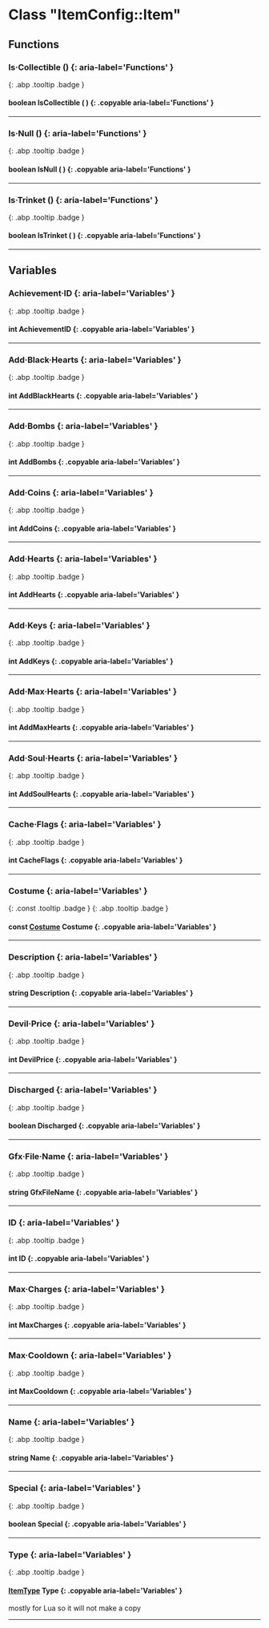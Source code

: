 # Class "ItemConfig::Item"
## Functions
### Is·Collectible () {: aria-label='Functions' }
[ ](#){: .abp .tooltip .badge }
#### boolean IsCollectible ( ) {: .copyable aria-label='Functions' }

___ 
### Is·Null () {: aria-label='Functions' }
[ ](#){: .abp .tooltip .badge }
#### boolean IsNull ( ) {: .copyable aria-label='Functions' }

___ 
### Is·Trinket () {: aria-label='Functions' }
[ ](#){: .abp .tooltip .badge }
#### boolean IsTrinket ( ) {: .copyable aria-label='Functions' }

___ 
## Variables
### Achievement·ID {: aria-label='Variables' }
[ ](#){: .abp .tooltip .badge }
#### int AchievementID  {: .copyable aria-label='Variables' }

___ 
### Add·Black·Hearts {: aria-label='Variables' }
[ ](#){: .abp .tooltip .badge }
#### int AddBlackHearts  {: .copyable aria-label='Variables' }

___ 
### Add·Bombs {: aria-label='Variables' }
[ ](#){: .abp .tooltip .badge }
#### int AddBombs  {: .copyable aria-label='Variables' }

___ 
### Add·Coins {: aria-label='Variables' }
[ ](#){: .abp .tooltip .badge }
#### int AddCoins  {: .copyable aria-label='Variables' }

___ 
### Add·Hearts {: aria-label='Variables' }
[ ](#){: .abp .tooltip .badge }
#### int AddHearts  {: .copyable aria-label='Variables' }

___ 
### Add·Keys {: aria-label='Variables' }
[ ](#){: .abp .tooltip .badge }
#### int AddKeys  {: .copyable aria-label='Variables' }

___ 
### Add·Max·Hearts {: aria-label='Variables' }
[ ](#){: .abp .tooltip .badge }
#### int AddMaxHearts  {: .copyable aria-label='Variables' }

___ 
### Add·Soul·Hearts {: aria-label='Variables' }
[ ](#){: .abp .tooltip .badge }
#### int AddSoulHearts  {: .copyable aria-label='Variables' }

___ 
### Cache·Flags {: aria-label='Variables' }
[ ](#){: .abp .tooltip .badge }
#### int CacheFlags  {: .copyable aria-label='Variables' }

___ 
### Costume {: aria-label='Variables' }
[ ](#){: .const .tooltip .badge } [ ](#){: .abp .tooltip .badge }
#### const [Costume](../abp/ItemConfig_Costume) Costume {: .copyable aria-label='Variables' }

___ 
### Description {: aria-label='Variables' }
[ ](#){: .abp .tooltip .badge }
#### string Description  {: .copyable aria-label='Variables' }

___ 
### Devil·Price {: aria-label='Variables' }
[ ](#){: .abp .tooltip .badge }
#### int DevilPrice  {: .copyable aria-label='Variables' }

___ 
### Discharged {: aria-label='Variables' }
[ ](#){: .abp .tooltip .badge }
#### boolean Discharged  {: .copyable aria-label='Variables' }

___ 
### Gfx·File·Name {: aria-label='Variables' }
[ ](#){: .abp .tooltip .badge }
#### string GfxFileName  {: .copyable aria-label='Variables' }

___ 
### ID {: aria-label='Variables' }
[ ](#){: .abp .tooltip .badge }
#### int ID  {: .copyable aria-label='Variables' }

___ 
### Max·Charges {: aria-label='Variables' }
[ ](#){: .abp .tooltip .badge }
#### int MaxCharges  {: .copyable aria-label='Variables' }

___ 
### Max·Cooldown {: aria-label='Variables' }
[ ](#){: .abp .tooltip .badge }
#### int MaxCooldown  {: .copyable aria-label='Variables' }

___ 
### Name {: aria-label='Variables' }
[ ](#){: .abp .tooltip .badge }
#### string Name  {: .copyable aria-label='Variables' }

___ 
### Special {: aria-label='Variables' }
[ ](#){: .abp .tooltip .badge }
#### boolean Special  {: .copyable aria-label='Variables' }

___ 
### Type {: aria-label='Variables' }
[ ](#){: .abp .tooltip .badge }
#### [ItemType](../abp/enums/ItemType) Type  {: .copyable aria-label='Variables' }
mostly for Lua so it will not make a copy 
___ 
